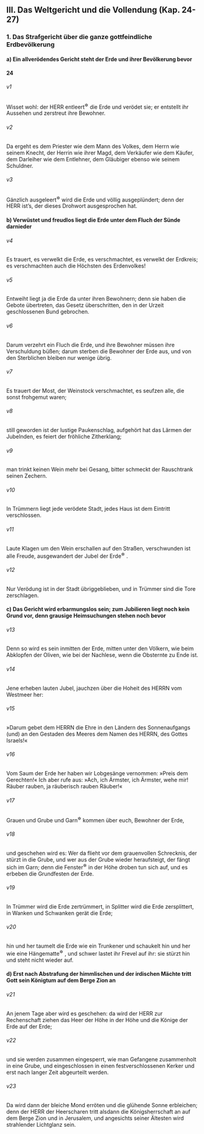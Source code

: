 ## III. Das Weltgericht und die Vollendung (Kap. 24-27)

### 1. Das Strafgericht über die ganze gottfeindliche Erdbevölkerung

#### a) Ein allverödendes Gericht steht der Erde und ihrer Bevölkerung bevor

__24__

###### v1
Wisset wohl: der HERR entleert<sup title="= entvölkert">&#x2732;</sup>
 die Erde und verödet sie; er entstellt ihr Aussehen und zerstreut ihre Bewohner.

###### v2
Da ergeht es dem Priester wie dem Mann des Volkes, dem Herrn wie seinem Knecht, der Herrin wie ihrer Magd, dem Verkäufer wie dem Käufer, dem Darleiher wie dem Entlehner, dem Gläubiger ebenso wie seinem Schuldner.

###### v3
Gänzlich ausgeleert<sup title="= entvölkert">&#x2732;</sup>
 wird die Erde und völlig ausgeplündert; denn der HERR ist’s, der dieses Drohwort ausgesprochen hat.

#### b) Verwüstet und freudlos liegt die Erde unter dem Fluch der Sünde darnieder


###### v4
Es trauert, es verwelkt die Erde, es verschmachtet, es verwelkt der Erdkreis; es verschmachten auch die Höchsten des Erdenvolkes!

###### v5
Entweiht liegt ja die Erde da unter ihren Bewohnern; denn sie haben die Gebote übertreten, das Gesetz überschritten, den in der Urzeit geschlossenen Bund gebrochen.

###### v6
Darum verzehrt ein Fluch die Erde, und ihre Bewohner müssen ihre Verschuldung büßen; darum sterben die Bewohner der Erde aus, und von den Sterblichen bleiben nur wenige übrig.

###### v7
Es trauert der Most, der Weinstock verschmachtet, es seufzen alle, die sonst frohgemut waren;

###### v8
still geworden ist der lustige Paukenschlag, aufgehört hat das Lärmen der Jubelnden, es feiert der fröhliche Zitherklang;

###### v9
man trinkt keinen Wein mehr bei Gesang, bitter schmeckt der Rauschtrank seinen Zechern.

###### v10
In Trümmern liegt jede verödete Stadt, jedes Haus ist dem Eintritt verschlossen.

###### v11
Laute Klagen um den Wein erschallen auf den Straßen, verschwunden ist alle Freude, ausgewandert der Jubel der Erde<sup title="oder: des Landes">&#x2732;</sup>
.

###### v12
Nur Verödung ist in der Stadt übriggeblieben, und in Trümmer sind die Tore zerschlagen.

#### c) Das Gericht wird erbarmungslos sein; zum Jubilieren liegt noch kein Grund vor, denn grausige Heimsuchungen stehen noch bevor


###### v13
Denn so wird es sein inmitten der Erde, mitten unter den Völkern, wie beim Abklopfen der Oliven, wie bei der Nachlese, wenn die Obsternte zu Ende ist.

###### v14
Jene erheben lauten Jubel, jauchzen über die Hoheit des HERRN vom Westmeer her:

###### v15
»Darum gebet dem HERRN die Ehre in den Ländern des Sonnenaufgangs (und) an den Gestaden des Meeres dem Namen des HERRN, des Gottes Israels!«

###### v16
Vom Saum der Erde her haben wir Lobgesänge vernommen: »Preis dem Gerechten!« Ich aber rufe aus: »Ach, ich Ärmster, ich Ärmster, wehe mir! Räuber rauben, ja räuberisch rauben Räuber!«

###### v17
Grauen und Grube und Garn<sup title="= Fangnetz">&#x2732;</sup>
 kommen über euch, Bewohner der Erde,

###### v18
und geschehen wird es: Wer da flieht vor dem grauenvollen Schrecknis, der stürzt in die Grube, und wer aus der Grube wieder heraufsteigt, der fängt sich im Garn; denn die Fenster<sup title="oder: Schleusen">&#x2732;</sup>
 in der Höhe droben tun sich auf, und es erbeben die Grundfesten der Erde.

###### v19
In Trümmer wird die Erde zertrümmert, in Splitter wird die Erde zersplittert, in Wanken und Schwanken gerät die Erde;

###### v20
hin und her taumelt die Erde wie ein Trunkener und schaukelt hin und her wie eine Hängematte<sup title="oder: wackelt wie eine Nachthütte">&#x2732;</sup>
, und schwer lastet ihr Frevel auf ihr: sie stürzt hin und steht nicht wieder auf.

#### d) Erst nach Abstrafung der himmlischen und der irdischen Mächte tritt Gott sein Königtum auf dem Berge Zion an


###### v21
An jenem Tage aber wird es geschehen: da wird der HERR zur Rechenschaft ziehen das Heer der Höhe in der Höhe und die Könige der Erde auf der Erde;

###### v22
und sie werden zusammen eingesperrt, wie man Gefangene zusammenholt in eine Grube, und eingeschlossen in einen festverschlossenen Kerker und erst nach langer Zeit abgeurteilt werden.

###### v23
Da wird dann der bleiche Mond erröten und die glühende Sonne erbleichen; denn der HERR der Heerscharen tritt alsdann die Königsherrschaft an auf dem Berge Zion und in Jerusalem, und angesichts seiner Ältesten wird strahlender Lichtglanz sein.